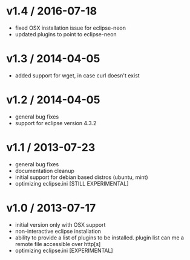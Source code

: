 v1.4 / 2016-07-18
==================
 * fixed OSX installation issue for eclipse-neon
 * updated plugins to point to eclipse-neon

v1.3 / 2014-04-05
==================
 * added support for wget, in case curl doesn't exist

v1.2 / 2014-04-05
==================
 * general bug fixes
 * support for eclipse version 4.3.2
 
v1.1 / 2013-07-23
==================
 * general bug fixes
 * documentation cleanup
 * initial support for debian based distros (ubuntu, mint)
 * optimizing eclipse.ini [STILL EXPERIMENTAL]

v1.0 / 2013-07-17
==================
 * initial version only with OSX support
 * non-interactive eclipse installation
 * ability to provide a list of plugins to be installed. plugin list can me a remote file accessible over http[s]
 * optimizing eclipse.ini [EXPERIMENTAL]